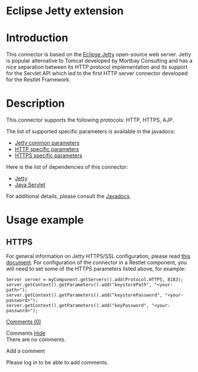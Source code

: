 Eclipse Jetty extension
=======================

Introduction
============

This connector is based on the [Eclipse
Jetty](http://web.archive.org/web/20111014103207/http://www.eclipse.org/jetty/)
open-source web server. Jetty is popular alternative to Tomcat developed
by Mortbay Consulting and has a nice separation between its HTTP
protocol implementation and its support for the Servlet API which led to
the first HTTP server connector developed for the Restlet Framework.

Description
===========

This connector supports the following protocols: HTTP, HTTPS, AJP.

The list of supported specific parameters is available in the javadocs:

-   [Jetty common
    parameters](http://web.archive.org/web/20111014103207/http://www.restlet.org/documentation/2.1/jse/ext/org/restlet/ext/jetty/JettyServerHelper.html)
-   [HTTP specific
    parameters](http://web.archive.org/web/20111014103207/http://www.restlet.org/documentation/2.1/jse/ext/org/restlet/ext/jetty/HttpServerHelper.html)
-   [HTTPS specific
    parameters](http://web.archive.org/web/20111014103207/http://www.restlet.org/documentation/2.1/jse/ext/org/restlet/ext/jetty/HttpsServerHelper.html)

Here is the list of dependencies of this connector:

-   [Jetty](http://web.archive.org/web/20111014103207/http://www.mortbay.org/)
-   [Java
    Servlet](http://web.archive.org/web/20111014103207/http://java.sun.com/products/servlet/)

For additional details, please consult the
[Javadocs](http://web.archive.org/web/20111014103207/http://www.restlet.org/documentation/2.1/jse/ext/org/restlet/ext/jetty/package-summary.html).

Usage example
=============

HTTPS
-----

For general information on Jetty HTTPS/SSL configuration, please read
[this
document](http://web.archive.org/web/20111014103207/http://docs.codehaus.org/display/JETTY/How+to+configure+SSL).
For configuration of the connector in a Restlet component, you will need
to set some of the HTTPS parameters listed above, for example:

    Server server = myComponent.getServers().add(Protocol.HTTPS, 8183);
    server.getContext().getParameters().add("keystorePath", "<your-path>");
    server.getContext().getParameters().add("keystorePassword", "<your-password>");
    server.getContext().getParameters().add("keyPassword", "<your-password>");

[Comments
(0)](http://web.archive.org/web/20111014103207/http://wiki.restlet.org/docs_2.1/13-restlet/28-restlet/78-restlet.html#)

Comments
[Hide](http://web.archive.org/web/20111014103207/http://wiki.restlet.org/docs_2.1/13-restlet/28-restlet/78-restlet.html#)
\
There are no comments.

Add a comment

Please log in to be able to add comments.
